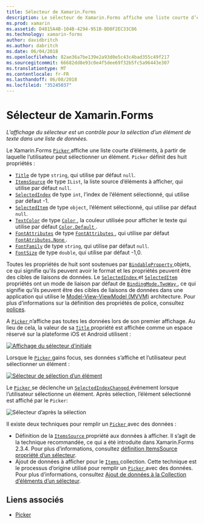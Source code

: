```yaml
---
title: Sélecteur de Xamarin.Forms
description: Le sélecteur de Xamarin.Forms affiche une liste courte d’éléments, à partir de laquelle l’utilisateur peut sélectionner un élément. Cet article explique comment utiliser la classe de sélecteur pour sélectionner un élément de texte dans une liste de données.
ms.prod: xamarin
ms.assetid: D4815A4B-104B-4294-951B-BD8F2EC33C86
ms.technology: xamarin-forms
author: davidbritch
ms.author: dabritch
ms.date: 06/04/2018
ms.openlocfilehash: 82ae36a7be139e2a93d0e5c43c4bad355c49f217
ms.sourcegitcommit: 66682dd8e93c0e4f5dee69f32b5fc5a96443e307
ms.translationtype: MT
ms.contentlocale: fr-FR
ms.lasthandoff: 06/08/2018
ms.locfileid: "35245037"
---
```

# <a name="xamarinforms-picker"></a>Sélecteur de Xamarin.Forms

_L’affichage du sélecteur est un contrôle pour la sélection d’un élément de texte dans une liste de données._

Le Xamarin.Forms [ `Picker` ](xref:Xamarin.Forms.Picker) affiche une liste courte d’éléments, à partir de laquelle l’utilisateur peut sélectionner un élément. `Picker` définit des huit propriétés :

- [`Title`](xref:Xamarin.Forms.Picker.Title) de type `string`, qui utilise par défaut `null`.
- [`ItemsSource`](xref:Xamarin.Forms.Picker.ItemsSource) de type `IList`, la liste source d’éléments à afficher, qui utilise par défaut `null`.
- [`SelectedIndex`](xref:Xamarin.Forms.Picker.SelectedIndex) de type `int`, l’index de l’élément sélectionné, qui utilise par défaut -1.
- [`SelectedItem`](xref:Xamarin.Forms.Picker.SelectedItem) de type `object`, l’élément sélectionné, qui utilise par défaut `null`.
- [`TextColor`](xref:Xamarin.Forms.Picker.TextColor) de type [ `Color` ](xref:Xamarin.Forms.Color), la couleur utilisée pour afficher le texte qui utilise par défaut [ `Color.Default` ](https://developer.xamarin.com/api/property/Xamarin.Forms.Color.Default/).
- [`FontAttributes`](xref:Xamarin.Forms.Picker.FontAttributes) de type [ `FontAttributes` ](xref:Xamarin.Forms.FontAttributes), qui utilise par défaut [ `FontAtributes.None` ](xref:Xamarin.Forms.FontAttributes.None).
- [`FontFamily`](xref:Xamarin.Forms.Picker.FontFamily) de type `string`, qui utilise par défaut `null`.
- [`FontSize`](xref:Xamarin.Forms.Picker.FontSize) de type `double`, qui utilise par défaut -1,0.

Toutes les propriétés de huit sont soutenues par [ `BindableProperty` ](xref:Xamarin.Forms.BindableProperty) objets, ce qui signifie qu’ils peuvent avoir le format et les propriétés peuvent être des cibles de liaisons de données. Le [ `SelectedIndex` ](xref:Xamarin.Forms.Picker.SelectedIndex) et [ `SelectedItem` ](xref:Xamarin.Forms.Picker.SelectedItem) propriétés ont un mode de liaison par défaut de [ `BindingMode.TwoWay` ](xref:Xamarin.Forms.BindingMode.TwoWay), ce qui signifie qu’ils peuvent être des cibles de liaisons de données dans une application qui utilise le [Model-View-ViewModel (MVVM)](~/xamarin-forms/enterprise-application-patterns/mvvm.md) architecture. Pour plus d’informations sur la définition des propriétés de police, consultez [polices](~/xamarin-forms/user-interface/text/fonts.md).

A [ `Picker` ](https://developer.xamarin.com/api/type/Xamarin.Forms.Picker/) n’affiche pas toutes les données lors de son premier affichage. Au lieu de cela, la valeur de sa [ `Title` ](https://developer.xamarin.com/api/property/Xamarin.Forms.Picker.Title/) propriété est affichée comme un espace réservé sur la plateforme iOS et Android utilisent :

[![](images/picker-initial.png "Affichage du sélecteur d’initiale")](images/picker-initial-large.png#lightbox "initiale d’affichage du sélecteur")

Lorsque le [ `Picker` ](https://developer.xamarin.com/api/type/Xamarin.Forms.Picker/) gains focus, ses données s’affiche et l’utilisateur peut sélectionner un élément :

[![](images/picker-selection.png "Sélecteur de sélection d’un élément")](images/picker-selection-large.png#lightbox "sélecteur de sélection d’un élément")

Le [ `Picker` ](xref:Xamarin.Forms.Picker) se déclenche un [ `SelectedIndexChanged` ](xref:Xamarin.Forms.Picker.SelectedIndexChanged) événement lorsque l’utilisateur sélectionne un élément. Après sélection, l’élément sélectionné est affiché par le `Picker`:

![](images/picker-after-selection.png "Sélecteur d’après la sélection")

Il existe deux techniques pour remplir un [ `Picker` ](https://developer.xamarin.com/api/type/Xamarin.Forms.Picker/) avec des données :

- Définition de la [ `ItemsSource` ](https://developer.xamarin.com/api/property/Xamarin.Forms.Picker.ItemsSource/) propriété aux données à afficher. Il s’agit de la technique recommandée, ce qui a été introduite dans Xamarin.Forms 2.3.4. Pour plus d’informations, consultez [définition ItemsSource propriété d’un sélecteur](populating-itemssource.md).
- Ajout de données à afficher pour le [ `Items` ](https://developer.xamarin.com/api/property/Xamarin.Forms.Picker.Items/) collection. Cette technique est le processus d’origine utilisé pour remplir un [ `Picker` ](https://developer.xamarin.com/api/type/Xamarin.Forms.Picker/) avec des données. Pour plus d’informations, consultez [Ajout de données à la Collection d’éléments d’un sélecteur](populating-items.md).

## <a name="related-links"></a>Liens associés

- [Picker](https://developer.xamarin.com/api/type/Xamarin.Forms.Picker/)
